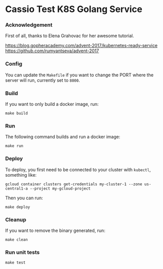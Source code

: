 # Cassio Test K8S Golang Service

### Acknowledgement

First of all, thanks to Elena Grahovac for her awesome tutorial.

<https://blog.gopheracademy.com/advent-2017/kubernetes-ready-service>
<https://github.com/rumyantseva/advent-2017>

### Config

You can update the `Makefile` if you want to change the PORT where the server will run, currently set to `8000`.

### Build

If you want to only build a docker image, run:

`make build`

### Run

The following command builds and run a docker image:

`make run`

### Deploy

To deploy, you first need to be connected to your cluster with `kubectl`, something like:

`gcloud container clusters get-credentials my-cluster-1 --zone us-central1-a --project my-gcloud-project`

Then you can run:

`make deploy`

### Cleanup

If you want to remove the binary generated, run:

`make clean`

### Run unit tests

`make test`